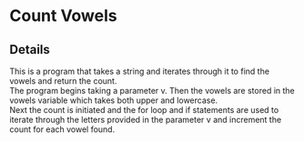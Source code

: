 # Count Vowels
## Details
<p>This is a program that takes a string and iterates through it to find the vowels and return the count.</br>
The program begins taking a parameter v. Then the vowels are stored in the vowels variable which takes both upper and lowercase.</br>
Next the count is initiated and the for loop and if statements are used to iterate through the letters provided in the parameter v and increment the count for each vowel found.</p>

